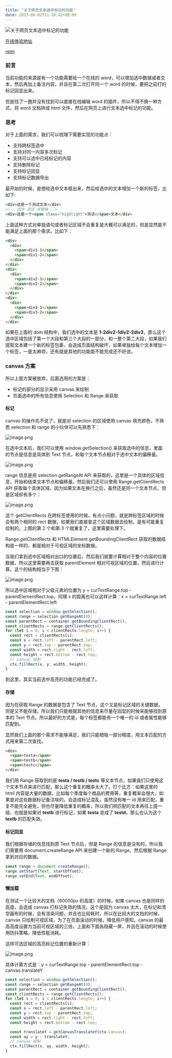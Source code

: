 ```yaml
---
title: "关于网页文本选中标记的功能"
date: 2023-06-02T11:10:42+08:00
---
```


![关于网页文本选中标记的功能](https://p6-juejin.byteimg.com/tos-cn-i-k3u1fbpfcp/cb00b5cc6b4a4f97a74977feda68bf57~tplv-k3u1fbpfcp-zoom-crop-mark:1512:1512:1512:851.awebp?)

[在线体验地址](https://roy-kang.github.io/text-marker/wm.html)

[npm](https://www.npmjs.com/package/word-marker)

### 前言

当前功能的来源是有一个功能需要给一个在线的 word，可以增加选中数据或者文本，然后再加上备注内容，并且在第二次打开同一个 word 的时候，要把之前打的标记回显出来。

但是找了一圈并没有找到可以直接在线编辑 word 的插件，所以不得不换一种方式，将 word 文档转成 html 文件，然后在网页上进行文本选中标记的功能。

### 思考

对于上面的需求，我们可以梳理下需要实现的功能点：

- 支持跨标签选中
- 支持对同一内容多次标记
- 支持可以选中已经标记的内容
- 支持删除标记
- 支持标记回显
- 支持标记数据导出

最开始的时候，是想给选中文本框出来，然后给选中的文本增加一个新的标签，比如下:

```html
<div>这是一个测试文本</div>
<!-- 选中 测试 并替换 -->
<div>这是一个<span class="highlight">测试</span>文本</div>
```

上面这种方式对单独语句或者标记区域不会重复是大概可以满足的，但是显然是不能满足上面的那个需求。比如下：

```html
<div>
  <div>
    <span>div1-1</span>
    <span>div1-2</span>
  </div>
</div>
<div>
  <div>
    <span>div2-1</span>
    <span>div2-2</span>
  </div>
</div>
<div>
  <div>
    <span>div3-1</span>
    <span>div3-2</span>
  </div>
</div>
```

如果在上面的 dom 结构中，我们选中的文本是 **1-2div2-1div2-2div3**，那么这个选中区域包括了第一个大段和第三个大段的一部分，和一整个第二大段，如果我们提取文本建一个新的标签包裹，会造成页面结构破坏，如果单独给每个文本增加一个标签，一是太麻烦，还有就是其他的功能能不能完成还不好说。

### canvas 方案

所以上面方案被放弃，后面选用的方案是：

- 标记的部分的显示采用 canvas 来绘制
- 页面选中的所有信息使用 Selection 和 Range 来获取

#### 标记

canvas 的操作先不说了，就是对 selection 的区域使用 canvas 填充颜色，不熟悉 selection 和 range 的小伙伴可以先熟悉下：

![image.png](https://p6-juejin.byteimg.com/tos-cn-i-k3u1fbpfcp/aa8aadb14f9548bb8cb3277b05b0dcde~tplv-k3u1fbpfcp-zoom-in-crop-mark:1512:0:0:0.awebp?)

在选中文本后，我们可以使用 window.getSelection() 来获取选中的信息，里面的节点是信息是具体到 Text 节点，和每个文本节点相对于选中文本的偏移量。

![image.png](https://p9-juejin.byteimg.com/tos-cn-i-k3u1fbpfcp/f53f8c015d6a426eb32b5ea19c19ce3f~tplv-k3u1fbpfcp-zoom-in-crop-mark:1512:0:0:0.awebp?)

range 信息是用 selection.getRangeAt API 来获取的，这里是一个具体的区域信息，开始和结束文本节点和偏移量。然后我们还可以使用 Range.getClientRects API 获取每个具体区域，因为如果文本在换行之后，虽然还是同一个文本节点，但是区域却有多个：

![image.png](https://p1-juejin.byteimg.com/tos-cn-i-k3u1fbpfcp/bb92ec0a535a47739ec8d21ec0a45440~tplv-k3u1fbpfcp-zoom-in-crop-mark:1512:0:0:0.awebp?)

这个 getClientRects 在跨标签使用的时候，有点小问题，就是跨标签区域的时候会有两个相同的 rect 数据，如果我们直接拿这个区域数据去绘制，是有可能重复绘制的，上图的第 2 个和第 3 个就重复了，这里需要处理下。

Range.getClientRects 和 HTMLElement.getBoundingClientRect 获取的数据结构是一样的，都是相对于可视区域的坐标数据。

当我们拿到选中区域相对出口的位置后，然后我们就要计算相对于整个内容的位置数据，所以这里需要再去获取 parentElement 相对可视区域的位置，然后进行计算。这个的结构相当于下图：

![image.png](https://p1-juejin.byteimg.com/tos-cn-i-k3u1fbpfcp/a0851862b8394c928f745f8afb30259b~tplv-k3u1fbpfcp-zoom-in-crop-mark:1512:0:0:0.awebp?)

所以选中区域相对于父级元素的位置为 y = curTextRange.top - parentElementRect.top，同理 x 的距离也可以这样计算：x = curTextRange.left - parentElementRect.left

```js
const selection = window.getSelection();
const range = selection.getRangeAt(0);
const parentRect = container.getBoundingClientRect();
const clientRects = range.getClientRects();
for (let i = 0; i < clientRects.length; i++) {
  const rect = clientRects[i];
  const x = rect.left - parentRect.left;
  const y = rect.top - parentRect.top;
  const width = rect.right - rect.left;
  const height = rect.bottom - rect.top;
  // canvas 绘制
  ctx.fillRect(x, y, width, height);
}
```

到这里，其实当前选中高亮的功能已经完成了。

#### 存储

因为在获取 Range 的数据是包含了 Text 节点，这个又是标记区域的关键数据，但是又不能存储，所以我们只能根据其他的信息来尽量在回显的时候来能够找到原本的 Text 节点。所以最好的方式是，每个标签都能有一个唯一的 id 或者属性能够匹配到。

显然我们上面的那个需求不能够满足，我们只能牺牲一部分精度，用文本匹配的方式用来第二次查找。

```html
<div>
  <span>testa</span>
  <span>testb</span>
  <span>testc</span>
</div>
```

我们用 Range 获取到的是 **testa / testb / testc** 等文本节点，如果我们只使用这个文本节点来进行匹配，那么这个重复的概率太大了。打个比方：如果这里的 html 内容是大量的数据，比如每个季度每个商品的费用等，重复概率会很大，如果是对这些数据标记备注啥的，会造成标记混乱，虽然没有唯一 id 用来匹配，重复不能完全避免，但也尽量降低重复的概率，所以我们把匹配的文本再往上提一级，也就是如果对 **testb** 进行标记，如果 **testa** 变成了 **testd**，那么也认为这个 **textb** 的匹配失效。

#### 标记回显

我们根据存储的信息找到原 Text 节点后，但是 Range 的信息是没有的，所以我们需要用 document.createRange API 来创建一个新的 Range，然后根据 Range 拿到对应的数据。

```js
const range = document.createRange();
range.setStart(Text, startOffset);
range.setEnd(Text, endOffset);
```

#### 懒加载

在测试一个比较大的文档（60000px 的高度）的时候，如果 canvas 也是同样的高度，会造成 canvas 打标记失效的情况，这个是因为 canvas 太大，在标记和清空画布的时候，会有渲染问题，并且也比较耗时，所以在比较大的文档的时候，canvas 只绘制可视区域，为了在页面滚动的时候，降低用户感知，canvas 的最高高度设置为当前可视区域的三倍，上面和下面各隐藏一屏，并且在滚动的时候使用防抖策略，降低性能消耗。

这样可选区域的高亮标记位置的重新计算：

![image.png](https://p3-juejin.byteimg.com/tos-cn-i-k3u1fbpfcp/5221251538df4e9db7ea1e253747ee80~tplv-k3u1fbpfcp-zoom-in-crop-mark:1512:0:0:0.awebp?)

具体计算方式是：y = curTextRange.top - parentElementRect.top - canvas.translateY

```js
const selection = window.getSelection();
const range = selection.getRangeAt(0);
const parentRect = container.getBoundingClientRect();
const clientRects = range.getClientRects();
for (let i = 0; i < clientRects.length; i++) {
  const rect = clientRects[i];
  const x = rect.left - parentRect.left;
  const y = rect.top - parentRect.top;
  const width = rect.right - rect.left;
  const height = rect.bottom - rect.top;

  const translateY = getCanvasTranslateY(ctx.canvas);
  const ay = y - translateY;
  // canvas 绘制
  ctx.fillRect(x, ay, width, height);
}
```
